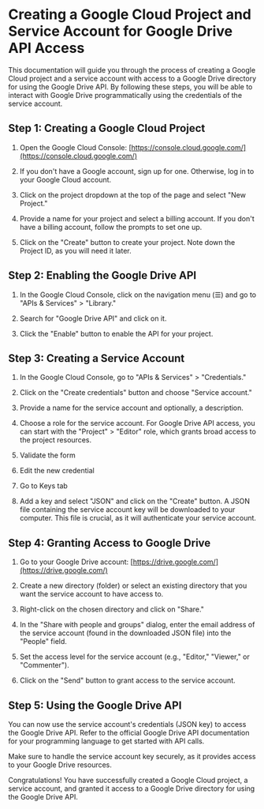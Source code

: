 # Creating a Google Cloud Project and Service Account for Google Drive API Access

This documentation will guide you through the process of creating a Google Cloud project and a service account with access to a Google Drive directory for using the Google Drive API. By following these steps, you will be able to interact with Google Drive programmatically using the credentials of the service account.

## Step 1: Creating a Google Cloud Project

1. Open the Google Cloud Console: [https://console.cloud.google.com/](https://console.cloud.google.com/)

2. If you don't have a Google account, sign up for one. Otherwise, log in to your Google Cloud account.

3. Click on the project dropdown at the top of the page and select "New Project."

4. Provide a name for your project and select a billing account. If you don't have a billing account, follow the prompts to set one up.

5. Click on the "Create" button to create your project. Note down the Project ID, as you will need it later.

## Step 2: Enabling the Google Drive API

1. In the Google Cloud Console, click on the navigation menu (☰) and go to "APIs & Services" > "Library."

2. Search for "Google Drive API" and click on it.

3. Click the "Enable" button to enable the API for your project.

## Step 3: Creating a Service Account

1. In the Google Cloud Console, go to "APIs & Services" > "Credentials."

2. Click on the "Create credentials" button and choose "Service account."

3. Provide a name for the service account and optionally, a description.

4. Choose a role for the service account. For Google Drive API access, you can start with the "Project" > "Editor" role, which grants broad access to the project resources.

5. Validate the form

7. Edit the new credential

8. Go to Keys tab

9. Add a key and select "JSON" and click on the "Create" button. A JSON file containing the service account key will be downloaded to your computer. This file is crucial, as it will authenticate your service account.

## Step 4: Granting Access to Google Drive

1. Go to your Google Drive account: [https://drive.google.com/](https://drive.google.com/)

2. Create a new directory (folder) or select an existing directory that you want the service account to have access to.

3. Right-click on the chosen directory and click on "Share."

4. In the "Share with people and groups" dialog, enter the email address of the service account (found in the downloaded JSON file) into the "People" field.

5. Set the access level for the service account (e.g., "Editor," "Viewer," or "Commenter").

6. Click on the "Send" button to grant access to the service account.

## Step 5: Using the Google Drive API

You can now use the service account's credentials (JSON key) to access the Google Drive API. Refer to the official Google Drive API documentation for your programming language to get started with API calls.

Make sure to handle the service account key securely, as it provides access to your Google Drive resources.

Congratulations! You have successfully created a Google Cloud project, a service account, and granted it access to a Google Drive directory for using the Google Drive API.
